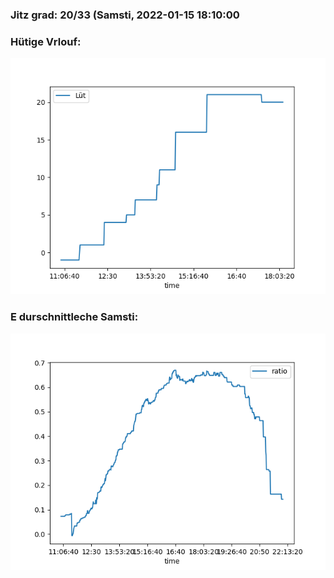 ### Jitz grad: 20/33 (Samsti, 2022-01-15 18:10:00

### Hütige Vrlouf:
![Graph](Today.png)

### E durschnittleche Samsti:
![Graph](Samsti.png)